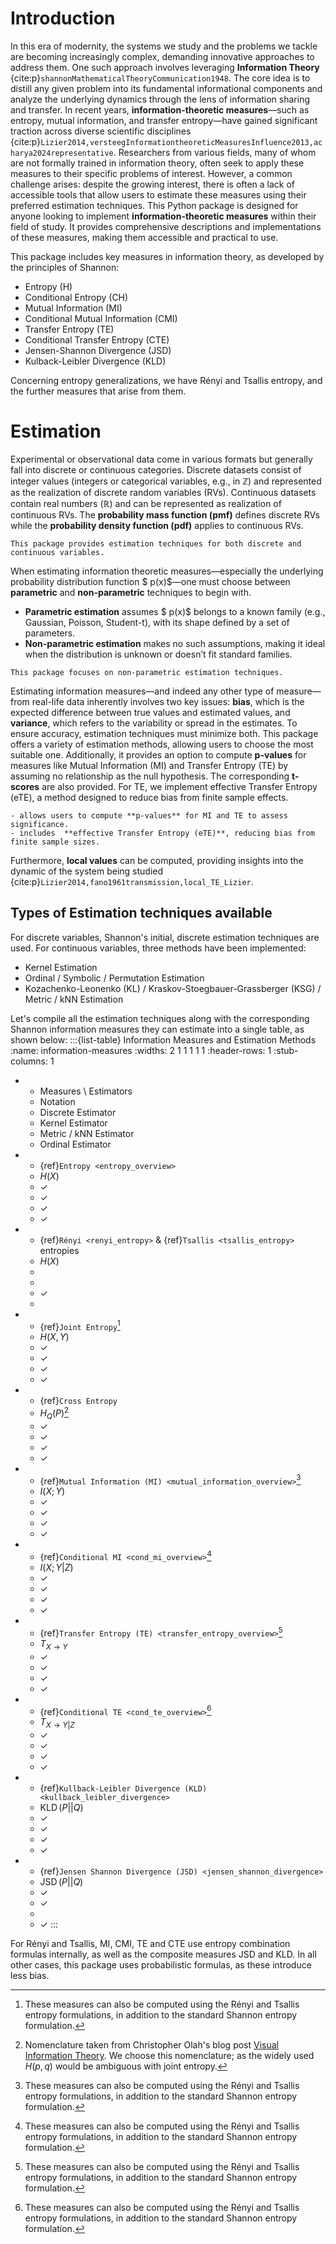 # Introduction
In this era of modernity, the systems we study and the problems we tackle are becoming increasingly complex, demanding innovative approaches to address them.
One such approach involves leveraging **Information Theory** {cite:p}`shannonMathematicalTheoryCommunication1948`.
The core idea is to distill any given problem into its fundamental informational components and analyze the underlying dynamics through the lens of information sharing and transfer.
In recent years, **information-theoretic measures**—such as entropy, mutual information, and transfer entropy—have gained significant traction across diverse scientific disciplines {cite:p}`Lizier2014,versteegInformationtheoreticMeasuresInfluence2013,acharya2024representative`.
Researchers from various fields, many of whom are not formally trained in information theory, often seek to apply these measures to their specific problems of interest.
However, a common challenge arises: despite the growing interest, there is often a lack of accessible tools that allow users to estimate these measures using their preferred estimation techniques.
This Python package is designed for anyone looking to implement **information-theoretic measures** within their field of study.
It provides comprehensive descriptions and implementations of these measures, making them accessible and practical to use.

This package includes key measures in information theory,
as developed by the principles of Shannon:
- Entropy (H)
- Conditional Entropy (CH)
- Mutual Information (MI)
- Conditional Mutual Information (CMI)
- Transfer Entropy (TE)
- Conditional Transfer Entropy (CTE)
- Jensen-Shannon Divergence (JSD)
- Kulback-Leibler Divergence (KLD)

Concerning entropy generalizations, we have Rényi and Tsallis entropy, and the further measures that arise from them.

# Estimation
Experimental or observational data come in various formats but generally fall into discrete or continuous categories.
Discrete datasets consist of integer values (integers or categorical variables, e.g., in ℤ) and represented as the realization of discrete random variables (RVs).
Continuous datasets contain real numbers (ℝ) and can be represented as realization of continuous RVs.
The **probability mass function (pmf)** defines discrete RVs while the **probability density function (pdf)** applies to continuous RVs.

```{note}
This package provides estimation techniques for both discrete and continuous variables.
```

When estimating information theoretic measures—especially the underlying probability distribution function $ p(x)$—one must choose between **parametric** and **non-parametric** techniques to begin with.
- **Parametric estimation** assumes $ p(x)$ belongs to a known family (e.g., Gaussian, Poisson, Student-t), with its shape defined by a set of parameters.
- **Non-parametric estimation** makes no such assumptions, making it ideal when the distribution is unknown or doesn’t fit standard families.

```{note}
This package focuses on non-parametric estimation techniques.
```

Estimating information measures—and indeed any other type of measure—from real-life data inherently involves
two key issues: **bias**, which is the expected difference between true values and estimated values, and
**variance**, which refers to the variability or spread in the estimates.
To ensure accuracy, estimation techniques must minimize both.
This package offers a variety of estimation methods, allowing users to choose the most suitable one.
Additionally, it provides an option to compute **p-values** for measures like Mutual Information (MI) and Transfer Entropy (TE) by assuming no relationship as the null hypothesis.
The corresponding **t-scores** are also provided.
For TE, we implement effective Transfer Entropy (eTE), a method designed to reduce bias from finite sample effects.

```{admonition} This Package
- allows users to compute **p-values** for MI and TE to assess significance.
- includes  **effective Transfer Entropy (eTE)**, reducing bias from finite sample sizes.
```

Furthermore, **local values** can be computed, providing insights into the dynamic of the system being studied {cite:p}`Lizier2014,fano1961transmission,local_TE_Lizier`.

## Types of Estimation techniques available
For discrete variables, Shannon's initial, discrete estimation techniques are used. For continuous variables, three methods have been implemented:
- Kernel Estimation
- Ordinal / Symbolic / Permutation Estimation
- Kozachenko-Leonenko (KL) / Kraskov-Stoegbauer-Grassberger (KSG) / Metric / kNN Estimation

Let's compile all the estimation techniques along with the corresponding Shannon information measures they can estimate into a single table, as shown below:
:::{list-table} Information Measures and Estimation Methods
:name: information-measures
:widths: 2 1 1 1 1 1
:header-rows: 1
:stub-columns: 1

*   - Measures \ Estimators
    - Notation
    - Discrete Estimator
    - Kernel Estimator
    - Metric / kNN Estimator
    - Ordinal Estimator
*   - {ref}`Entropy <entropy_overview>`
    - $H(X)$
    - ✓
    - ✓
    - ✓
    - ✓
*   - {ref}`Rényi <renyi_entropy>` & {ref}`Tsallis <tsallis_entropy>` entropies
    - $H(X)$
    -
    -
    - ✓
    -
*   - {ref}`Joint Entropy`[^renyi_tsallis]
    - $H(X,Y)$
    - ✓
    - ✓
    - ✓
    - ✓
*   - {ref}`Cross Entropy`
    - $H_Q(P)$[^cross-nomenclature]
    - ✓
    - ✓
    - ✓
    - ✓
*   - {ref}`Mutual Information (MI) <mutual_information_overview>`[^renyi_tsallis]
    - $I(X;Y)$
    - ✓
    - ✓
    - ✓
    - ✓
*   - {ref}`Conditional MI <cond_mi_overview>`[^renyi_tsallis]
    - $I(X;Y|Z)$
    - ✓
    - ✓
    - ✓
    - ✓
*   - {ref}`Transfer Entropy (TE) <transfer_entropy_overview>`[^renyi_tsallis]
    - $T_{X \to Y}$
    - ✓
    - ✓
    - ✓
    - ✓
*   - {ref}`Conditional TE <cond_te_overview>`[^renyi_tsallis]
    - $T_{X \to Y|Z}$
    - ✓
    - ✓
    - ✓
    - ✓
*   - {ref}`Kullback-Leibler Divergence (KLD) <kullback_leibler_divergence>`
    - $\operatorname{KLD}(P||Q)$
    - ✓
    - ✓
    - ✓
    - ✓
*   - {ref}`Jensen Shannon Divergence (JSD) <jensen_shannon_divergence>`
    - $\operatorname{JSD}(P||Q)$
    - ✓
    - ✓
    -
    - ✓
:::

For Rényi and Tsallis, MI, CMI, TE and CTE use entropy combination formulas internally, as well as the composite measures JSD and KLD.
In all other cases, this package uses probabilistic formulas, as these introduce less bias.

[^cross-nomenclature]: Nomenclature taken from Christopher Olah's blog post [Visual Information Theory](https://colah.github.io/posts/2015-09-Visual-Information/#fnref4).
We choose this nomenclature; as the widely used $H(p, q)$ would be ambiguous with joint entropy.

[^renyi_tsallis]: These measures can also be computed using the Rényi and Tsallis
entropy formulations, in addition to the standard Shannon entropy formulation.
